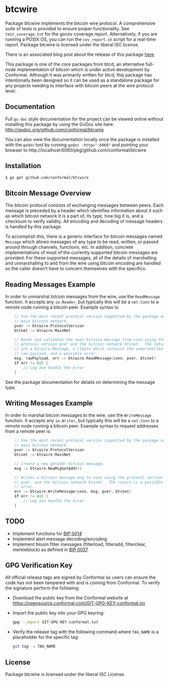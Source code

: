 btcwire
=======

Package btcwire implements the bitcoin wire protocol.  A comprehensive suite of
tests is provided to ensure proper functionality.  See `test_coverage.txt` for
the gocov coverage report.  Alternatively, if you are running a POSIX OS, you
can run the `cov_report.sh` script for a real-time report.  Package btcwire is
licensed under the liberal ISC license.

There is an associated blog post about the release of this package
[here](https://blog.conformal.com/btcwire-the-bitcoin-wire-protocol-package-from-btcd/).

This package is one of the core packages from btcd, an alternative full-node
implementation of bitcoin which is under active development by Conformal.
Although it was primarily written for btcd, this package has intentionally been
designed so it can be used as a standalone package for any projects needing to
interface with bitcoin peers at the wire protocol level.

## Documentation

Full `go doc` style documentation for the project can be viewed online without
installing this package by using the GoDoc site here:
http://godoc.org/github.com/conformal/btcwire

You can also view the documentation locally once the package is installed with
the `godoc` tool by running `godoc -http=":6060"` and pointing your browser to
http://localhost:6060/pkg/github.com/conformal/btcwire

## Installation

```bash
$ go get github.com/conformal/btcwire
```

## Bitcoin Message Overview

The bitcoin protocol consists of exchanging messages between peers. Each message
is preceded by a header which identifies information about it such as which
bitcoin network it is a part of, its type, how big it is, and a checksum to
verify validity. All encoding and decoding of message headers is handled by this
package.

To accomplish this, there is a generic interface for bitcoin messages named
`Message` which allows messages of any type to be read, written, or passed
around through channels, functions, etc. In addition, concrete implementations
of most of the currently supported bitcoin messages are provided. For these
supported messages, all of the details of marshalling and unmarshalling to and
from the wire using bitcoin encoding are handled so the caller doesn't have to
concern themselves with the specifics.

## Reading Messages Example

In order to unmarshal bitcoin messages from the wire, use the `ReadMessage`
function. It accepts any `io.Reader`, but typically this will be a `net.Conn`
to a remote node running a bitcoin peer.  Example syntax is:

```Go
	// Use the most recent protocol version supported by the package and the
	// main bitcoin network.
	pver := btcwire.ProtocolVersion
	btcnet := btcwire.MainNet

	// Reads and validates the next bitcoin message from conn using the
	// protocol version pver and the bitcoin network btcnet.  The returns
	// are a btcwire.Message, a []byte which contains the unmarshalled
	// raw payload, and a possible error.
	msg, rawPayload, err := btcwire.ReadMessage(conn, pver, btcnet)
	if err != nil {
		// Log and handle the error
	}
```

See the package documentation for details on determining the message type.

## Writing Messages Example

In order to marshal bitcoin messages to the wire, use the `WriteMessage`
function. It accepts any `io.Writer`, but typically this will be a `net.Conn`
to a remote node running a bitcoin peer. Example syntax to request addresses
from a remote peer is:

```Go
	// Use the most recent protocol version supported by the package and the
	// main bitcoin network.
	pver := btcwire.ProtocolVersion
	btcnet := btcwire.MainNet

	// Create a new getaddr bitcoin message.
	msg := btcwire.NewMsgGetAddr()

	// Writes a bitcoin message msg to conn using the protocol version
	// pver, and the bitcoin network btcnet.  The return is a possible
	// error.
	err := btcwire.WriteMessage(conn, msg, pver, btcnet)
	if err != nil {
		// Log and handle the error
	}
```

## TODO

- Implement functions for [BIP 0014](https://en.bitcoin.it/wiki/BIP_0014)
- Implement alert message decoding/encoding
- Implement bloom filter messages (filterload, filteradd, filterclear,
  merkleblock) as defined in [BIP 0037](https://en.bitcoin.it/wiki/BIP_0037)

## GPG Verification Key

All official release tags are signed by Conformal so users can ensure the code
has not been tampered with and is coming from Conformal.  To verify the
signature perform the following:

- Download the public key from the Conformal website at
  https://opensource.conformal.com/GIT-GPG-KEY-conformal.txt

- Import the public key into your GPG keyring:
  ```bash
  gpg --import GIT-GPG-KEY-conformal.txt
  ```

- Verify the release tag with the following command where `TAG_NAME` is a
  placeholder for the specific tag:
  ```bash
  git tag -v TAG_NAME
  ```

## License

Package btcwire is licensed under the liberal ISC License.
